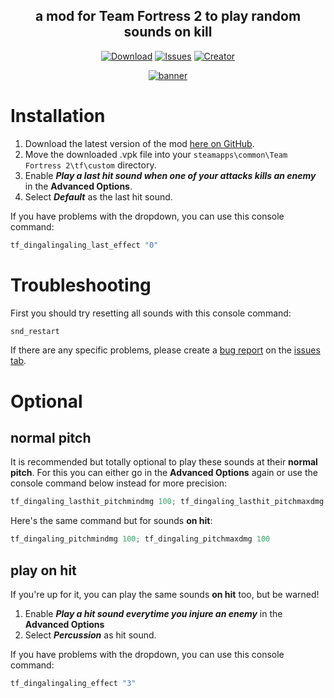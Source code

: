 <!-- TITLE -->
<h2 align="center">a mod for Team Fortress 2 to play random sounds on kill</h2>
<div align="center">

[![Download](https://img.shields.io/github/downloads/BluestoneDE/random_killsounds/total.svg?style=for-the-badge&label=download&color=green&logo=DocuSign&logoColor=white)][download-link]
[![Issues](https://img.shields.io/github/issues-raw/BluestoneDE/random_killsounds?color=orange&logo=windows%20terminal&style=for-the-badge)][issues]
[![Creator](https://img.shields.io/github/followers/BluestoneDE?color=blue&label=_Bluestone_&logo=github&style=for-the-badge)](https://github.com/BluestoneDE)

[![banner](https://repository-images.githubusercontent.com/506568989/4796ff15-63af-4aed-aa8f-892696eb2328)][download-link]

</div>

# Installation
1. Download the latest version of the mod [here on GitHub][download-link].
2. Move the downloaded .vpk file into your `steamapps\common\Team Fortress 2\tf\custom` directory.
3. Enable ***Play a last hit sound when one of your attacks kills an enemy*** in the **Advanced Options**.
4. Select ***Default*** as the last hit sound.

If you have problems with the dropdown, you can use this console command:
```cpp
tf_dingalingaling_last_effect "0"
```
# Troubleshooting
First you should try resetting all sounds with this console command:
```cpp
snd_restart
```
If there are any specific problems, please create a [bug report][report] on the [issues tab][issues].

# Optional
## **normal pitch**
It is recommended but totally optional to play these sounds at their **normal pitch**. For this you can either go in the **Advanced Options** again or use the console command below instead for more precision:
```cpp
tf_dingaling_lasthit_pitchmindmg 100; tf_dingaling_lasthit_pitchmaxdmg 100
```
Here's the same command but for sounds **on hit**:
```cpp
tf_dingaling_pitchmindmg 100; tf_dingaling_pitchmaxdmg 100
```

## **play on hit**
If you're up for it, you can play the same sounds **on hit** too, but be warned!
1. Enable ***Play a hit sound everytime you injure an enemy*** in the **Advanced Options**
2. Select ***Percussion*** as hit sound.

If you have problems with the dropdown, you can use this console command:
```cpp
tf_dingalingaling_effect "3"
```

<!-- LINKS -->
[download-link]: https://github.com/BluestoneDE/random_killsounds/releases/latest/download/370_random_killsounds.vpk
[report]: https://github.com/BluestoneDE/random_killsounds/issues/new?template=bug_report.md
[issues]: https://github.com/BluestoneDE/random_killsounds/issues
